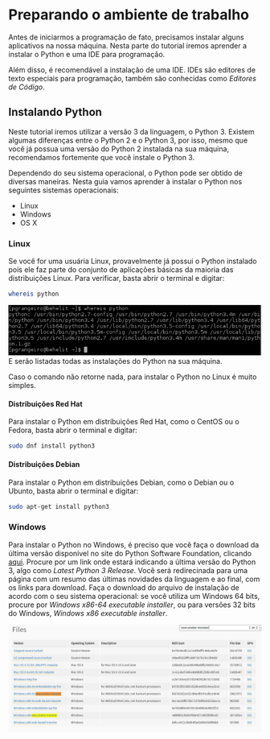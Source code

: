# Preparando o ambiente de trabalho
Antes de iniciarmos a programação de fato, precisamos instalar alguns aplicativos na nossa máquina. Nesta parte do tutorial iremos aprender a instalar o Python e uma IDE para programação.

Além disso, é recomendável a instalação de uma IDE. IDEs são editores de texto especiais para programação, também são conhecidas como _Editores de Código_.

## Instalando Python
Neste tutorial iremos utilizar a versão 3 da linguagem, o Python 3. Existem algumas diferenças entre o Python 2 e o Python 3, por isso, mesmo que você já possua uma versão do Python 2 instalada na sua máquina, recomendamos fortemente que você instale o Python 3.

Dependendo do seu sistema operacional, o Python pode ser obtido de diversas maneiras. Nesta guia vamos aprender à instalar o Python nos seguintes sistemas operacionais:
* Linux
* Windows
* OS X

### Linux
Se você for uma usuária Linux, provavelmente já possui o Python instalado pois ele faz parte do conjunto de aplicações básicas da maioria das distribuições Linux. Para verificar, basta abrir o terminal e digitar:
```sh
whereis python
```
![Listando todas as instalações do Python](/images/whereis-python.png)
E serão listadas todas as instalações do Python na sua máquina.

Caso o comando não retorne nada, para instalar o Python no Linux é muito simples.

#### Distribuições Red Hat
Para instalar o Python em distribuições Red Hat, como o CentOS ou o Fedora, basta abrir o terminal e digitar:
```sh
sudo dnf install python3
```
#### Distribuições Debian
Para instalar o Python em distribuições Debian, como o Debian ou o Ubunto, basta abrir o terminal e digitar:
```sh
sudo apt-get install python3
```

### Windows
Para instalar o Python no Windows, é preciso que você faça o download da última versão disponível no site do Python Software Foundation, clicando [aqui](https://www.python.org/downloads/windows/). Procure por um link onde estará indicando a última versão do Python 3, algo como _Latest Python 3 Release_. Você será redirecinada para uma página com um resumo das últimas novidades da linguagem e ao final, com os links para download. Faça o download do arquivo de instalação de acordo com o seu sistema operacional: se você utiliza um Windows 64 bits, procure por _Windows x86-64 executable installer_, ou para versões 32 bits do Windows, _Windows x86 executable installer_.

![Arquivos de Instalação do Python para Windows no site do Python Software Foundation](/images/python-executable-download-for-windows.png)